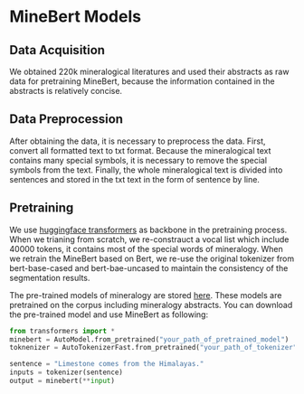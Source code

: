 # MineBert Models

## Data Acquisition

We obtained 220k mineralogical literatures and used their abstracts as raw data for pretraining MineBert, because the information contained in the abstracts is relatively concise.

## Data Preprocession

After obtaining the data, it is necessary to preprocess the data. First, convert all formatted text to txt format. Because the mineralogical text contains many special symbols, it is necessary to remove the special symbols from the text. Finally, the whole mineralogical text is divided into sentences and stored in the txt text in the form of sentence by line.

## Pretraining

We use [huggingface transformers](https://huggingface.co/docs/transformers/index) as backbone in the pretraining process. When we trianing from scratch, we re-constrauct a vocal list which include 40000 tokens, it contains most of the special words of mineralogy. When we retrain the MineBert based on Bert, we re-use the original tokenizer from bert-base-cased and bert-bae-uncased to maintain the consistency of the segmentation results.

The pre-trained models of mineralogy are stored [here](https://cloud.tsinghua.edu.cn/d/c513b4b532c64d718695/). These models are pretrained on the corpus including mineralogy abstracts. You can download the pre-trained model and use MineBert as following:

```python
from transformers import *
minebert = AutoModel.from_pretrained("your_path_of_pretrained_model")
toknenizer = AutoTokenizerFast.from_pretrained("your_path_of_tokenizer")

sentence = "Limestone comes from the Himalayas."
inputs = tokenizer(sentence)
output = minebert(**input)
```
